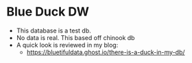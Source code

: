 # Blue Duck DW 
- This database is a test db. 
- No data is real.  This based off chinook db
- A quick look is reviewed in my blog: 
	- https://bluetifuldata.ghost.io/there-is-a-duck-in-my-db/

